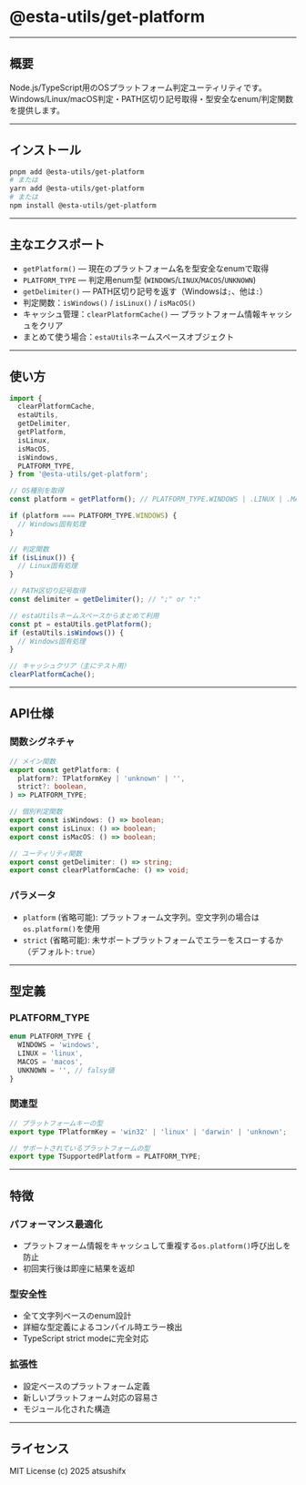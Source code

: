 # @esta-utils/get-platform

---

## 概要

Node.js/TypeScript用のOSプラットフォーム判定ユーティリティです。
Windows/Linux/macOS判定・PATH区切り記号取得・型安全なenum/判定関数を提供します。

---

## インストール

```sh
pnpm add @esta-utils/get-platform
# または
yarn add @esta-utils/get-platform
# または
npm install @esta-utils/get-platform
```

---

## 主なエクスポート

- `getPlatform()` — 現在のプラットフォーム名を型安全なenumで取得
- `PLATFORM_TYPE` — 判定用enum型 (`WINDOWS`/`LINUX`/`MACOS`/`UNKNOWN`)
- `getDelimiter()` — PATH区切り記号を返す（Windowsは`;`、他は`:`）
- 判定関数：`isWindows()` / `isLinux()` / `isMacOS()`
- キャッシュ管理：`clearPlatformCache()` — プラットフォーム情報キャッシュをクリア
- まとめて使う場合：`estaUtils`ネームスペースオブジェクト

---

## 使い方

```typescript
import {
  clearPlatformCache,
  estaUtils,
  getDelimiter,
  getPlatform,
  isLinux,
  isMacOS,
  isWindows,
  PLATFORM_TYPE,
} from '@esta-utils/get-platform';

// OS種別を取得
const platform = getPlatform(); // PLATFORM_TYPE.WINDOWS | .LINUX | .MACOS | .UNKNOWN

if (platform === PLATFORM_TYPE.WINDOWS) {
  // Windows固有処理
}

// 判定関数
if (isLinux()) {
  // Linux固有処理
}

// PATH区切り記号取得
const delimiter = getDelimiter(); // ";" or ":"

// estaUtilsネームスペースからまとめて利用
const pt = estaUtils.getPlatform();
if (estaUtils.isWindows()) {
  // Windows固有処理
}

// キャッシュクリア（主にテスト用）
clearPlatformCache();
```

---

## API仕様

### 関数シグネチャ

```typescript
// メイン関数
export const getPlatform: (
  platform?: TPlatformKey | 'unknown' | '',
  strict?: boolean,
) => PLATFORM_TYPE;

// 個別判定関数
export const isWindows: () => boolean;
export const isLinux: () => boolean;
export const isMacOS: () => boolean;

// ユーティリティ関数
export const getDelimiter: () => string;
export const clearPlatformCache: () => void;
```

### パラメータ

- `platform` (省略可能): プラットフォーム文字列。空文字列の場合は`os.platform()`を使用
- `strict` (省略可能): 未サポートプラットフォームでエラーをスローするか（デフォルト: `true`）

---

## 型定義

### PLATFORM_TYPE

```typescript
enum PLATFORM_TYPE {
  WINDOWS = 'windows',
  LINUX = 'linux',
  MACOS = 'macos',
  UNKNOWN = '', // falsy値
}
```

### 関連型

```typescript
// プラットフォームキーの型
export type TPlatformKey = 'win32' | 'linux' | 'darwin' | 'unknown';

// サポートされているプラットフォームの型
export type TSupportedPlatform = PLATFORM_TYPE;
```

---

## 特徴

### パフォーマンス最適化

- プラットフォーム情報をキャッシュして重複する`os.platform()`呼び出しを防止
- 初回実行後は即座に結果を返却

### 型安全性

- 全て文字列ベースのenum設計
- 詳細な型定義によるコンパイル時エラー検出
- TypeScript strict modeに完全対応

### 拡張性

- 設定ベースのプラットフォーム定義
- 新しいプラットフォーム対応の容易さ
- モジュール化された構造

---

## ライセンス

MIT License (c) 2025 atsushifx
